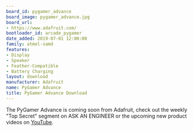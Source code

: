 ```yaml
---
board_id: pygamer_advance
board_image: pygamer_advance.jpg
board_url:
- https://www.adafruit.com/
bootloader_id: arcade_pygamer
date_added: 2019-07-01 12:00:00
family: atmel-samd
features:
- Display
- Speaker
- Feather-Compatible
- Battery Charging
layout: download
manufacturer: Adafruit
name: PyGamer Advance
title: PyGamer Advance Download
---
```


The PyGamer Advance is coming soon from Adafruit, check out the weekly "Top Secret" segment on ASK AN ENGINEER or the upcoming new product videos on [YouTube](https://www.youtube.com/adafruit).
